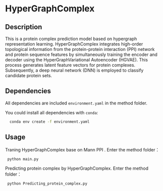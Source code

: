 # HyperGraphComplex
## Description
This is a protein complex prediction model based on hypergraph representation learning. HyperGraphComplex integrates high-order topological information from the protein-protein interaction (PPI) network and protein sequence features by simultaneously training the encoder and decoder using the HyperGraphVariational Autoencoder (HGVAE). This process generates latent feature vectors for protein complexes. Subsequently, a deep neural network (DNN) is employed to classify candidate protein sets. 

## Dependencies

All dependencies are included `environment.yaml` in the method folder.

You could install all dependencies with `conda`:

 ```sh
   conda env create -f environment.yaml
 ```

## Usage
Traning HyperGraphComplex  base on Mann PPI . 
Enter the method folder：
 ```sh
  python main.py
 ```
Predicting protein complex by HyperGraphComplex.  Enter the method folder：
 ```sh
  python Predicting_protein_complex.py
 ```
